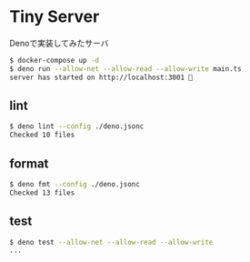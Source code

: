 # Tiny Server

Denoで実装してみたサーバ

```bash
$ docker-compose up -d
$ deno run --allow-net --allow-read --allow-write main.ts
server has started on http://localhost:3001 🚀
```

## lint

```bash
$ deno lint --config ./deno.jsonc
Checked 10 files
```

## format

```bash
$ deno fmt --config ./deno.jsonc
Checked 13 files
```

## test

```bash
$ deno test --allow-net --allow-read --allow-write
...
```
